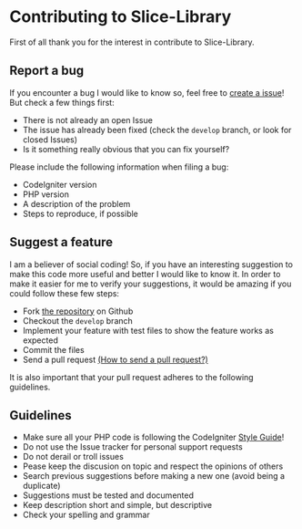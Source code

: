 # Contributing to Slice-Library

First of all thank you for the interest in contribute to Slice-Library.

## Report a bug

If you encounter a bug I would like to know so, feel free to [create a issue][issues]! But check a few things first:

+ There is not already an open Issue
+ The issue has already been fixed (check the `develop` branch, or look for closed Issues)
+ Is it something really obvious that you can fix yourself?

Please include the following information when filing a bug:

+ CodeIgniter version
+ PHP version
+ A description of the problem
+ Steps to reproduce, if possible

## Suggest a feature

I am a believer of social coding! So, if you have an interesting suggestion to make this code more useful and better I would like to know it. In order to make it easier for me to verify your suggestions, it would be amazing if you could follow these few steps:

+ Fork [the repository][repository] on Github
+ Checkout the `develop` branch
+ Implement your feature with test files to show the feature works as expected
+ Commit the files
+ Send a pull request [(How to send a pull request?)][requests]

It is also important that your pull request adheres to the following guidelines.

## Guidelines

+ Make sure all your PHP code is following the CodeIgniter [Style Guide][styleguide]!
+ Do not use the Issue tracker for personal support requests
+ Do not derail or troll issues
+ Pease keep the discusion on topic and respect the opinions of others
+ Search previous suggestions before making a new one (avoid being a duplicate)
+ Suggestions must be tested and documented
+ Keep description short and simple, but descriptive
+ Check your spelling and grammar

[issues]: https://github.com/GustMartins/Slice-Library/issues
[repository]: https://github.com/GustMartins/Slice-Library
[requests]: http://help.github.com/send-pull-requests/
[styleguide]: https://codeigniter.com/user_guide/general/styleguide.html
